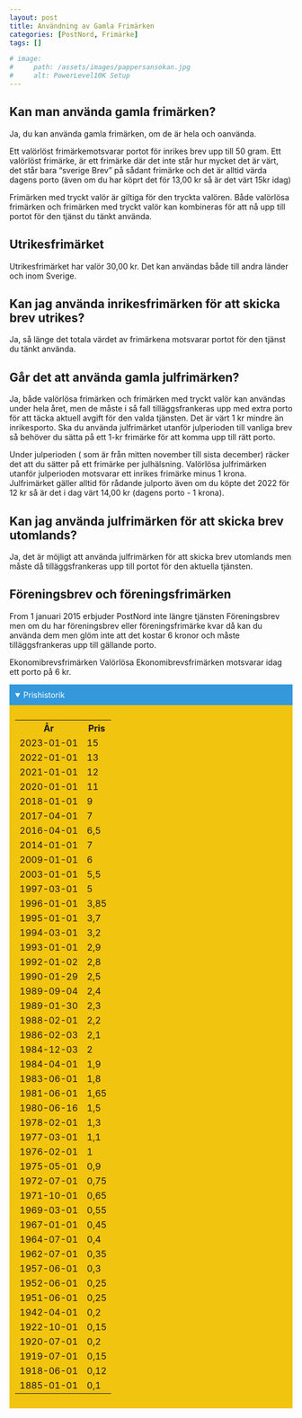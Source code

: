 ```yaml
---
layout: post
title: Användning av Gamla Frimärken
categories: [PostNord, Frimärke]
tags: []

# image:
#     path: /assets/images/pappersansokan.jpg
#     alt: PowerLevel10K Setup 
---
```


## Kan man använda gamla frimärken?
Ja, du kan använda gamla frimärken, om de är hela och oanvända.

Ett valörlöst frimärkemotsvarar portot för inrikes brev upp till 50 gram. Ett valörlöst frimärke, är ett frimärke där det inte står hur mycket det är värt, det står bara “sverige Brev” på sådant frimärke och det är alltid värda dagens porto (även om du har köprt det för 13,00 kr så är det värt 15kr idag)

Frimärken med tryckt valör är giltiga för den tryckta valören. Både valörlösa frimärken och frimärken med tryckt valör kan kombineras för att nå upp till portot för den tjänst du tänkt använda.

## Utrikesfrimärket
Utrikesfrimärket har valör 30,00 kr. Det kan användas både till andra länder och inom Sverige.

## Kan jag använda inrikesfrimärken för att skicka brev utrikes?
Ja, så länge det totala värdet av frimärkena motsvarar portot för den tjänst du tänkt använda.

## Går det att använda gamla julfrimärken?
Ja, både valörlösa frimärken och frimärken med tryckt valör kan användas under hela året, men de måste i så fall tilläggsfrankeras upp med extra porto för att täcka aktuell avgift för den valda tjänsten. Det är värt 1 kr mindre än inrikesporto. Ska du använda julfrimärket utanför julperioden till vanliga brev så behöver du sätta på ett 1-kr frimärke för att komma upp till rätt porto.

Under julperioden ( som är från mitten november till sista december) räcker det att du sätter på ett frimärke per julhälsning. Valörlösa julfrimärken utanför julperioden motsvarar ett inrikes frimärke minus 1 krona. Julfrimärket gäller alltid för rådande julporto även om du köpte det 2022 för 12 kr så är det i dag värt 14,00 kr (dagens porto - 1 krona).

## Kan jag använda julfrimärken för att skicka brev utomlands?
Ja, det är möjligt att använda julfrimärken för att skicka brev utomlands men måste då
tilläggsfrankeras upp till portot för den aktuella tjänsten.

## Föreningsbrev och föreningsfrimärken
From 1 januari 2015 erbjuder PostNord inte längre tjänsten Föreningsbrev men om du har föreningsbrev eller föreningsfrimärke kvar då kan du använda dem men glöm inte att det kostar 6 kronor och måste tilläggsfrankeras upp till gällande porto.

Ekonomibrevsfrimärken 
Valörlösa Ekonomibrevsfrimärken motsvarar idag ett porto på 6 kr.



<details open>
  <summary style="background-color: #3498db; color: white; padding: 10px; cursor: pointer;">
    Prishistorik
  </summary>
  <div style="background-color: #f1c40f; padding: 10px;">
    <table>
      <tr>
        <th>År</th>
        <th>Pris</th>
      </tr>
      <tr>
        <td>2023-01-01</td>
        <td>15</td>
      </tr>
      <tr>
        <td>2022-01-01</td>
        <td>13</td>
      </tr>
      <tr>
        <td>2021-01-01</td>
        <td>12</td>
      </tr>
      <tr>
        <td>2020-01-01</td>
        <td>11</td>
      </tr>
      <tr>
        <td>2018-01-01</td>
        <td>9</td>
      </tr>
      <tr>
        <td>2017-04-01</td>
        <td>7</td>
      </tr>
      <tr>
        <td>2016-04-01</td>
        <td>6,5</td>
      </tr>
      <tr>
        <td>2014-01-01</td>
        <td>7</td>
      </tr>
      <tr>
        <td>2009-01-01</td>
        <td>6</td>
      </tr>
      <tr>
        <td>2003-01-01</td>
        <td>5,5</td>
      </tr>
      <tr>
        <td>1997-03-01</td>
        <td>5</td>
      </tr>
      <tr>
        <td>1996-01-01</td>
        <td>3,85</td>
      </tr>
      <tr>
        <td>1995-01-01</td>
        <td>3,7</td>
      </tr>
      <tr>
        <td>1994-03-01</td>
        <td>3,2</td>
      </tr>
      <tr>
        <td>1993-01-01</td>
        <td>2,9</td>
      </tr>
      <tr>
        <td>1992-01-02</td>
        <td>2,8</td>
      </tr>
      <tr>
        <td>1990-01-29</td>
        <td>2,5</td>
      </tr>
      <tr>
        <td>1989-09-04</td>
        <td>2,4</td>
      </tr>
      <tr>
        <td>1989-01-30</td>
        <td>2,3</td>
      </tr>
      <tr>
        <td>1988-02-01</td>
        <td>2,2</td>
      </tr>
      <tr>
        <td>1986-02-03</td>
        <td>2,1</td>
      </tr>
      <tr>
        <td>1984-12-03</td>
        <td>2</td>
      </tr>
      <tr>
        <td>1984-04-01</td>
        <td>1,9</td>
      </tr>
      <tr>
        <td>1983-06-01</td>
        <td>1,8</td>
      </tr>
      <tr>
        <td>1981-06-01</td>
        <td>1,65</td>
      </tr>
      <tr>
        <td>1980-06-16</td>
        <td>1,5</td>
      </tr>
      <tr>
        <td>1978-02-01</td>
        <td>1,3</td>
      </tr>
      <tr>
        <td>1977-03-01</td>
        <td>1,1</td>
      </tr>
      <tr>
        <td>1976-02-01</td>
        <td>1</td>
      </tr>
      <tr>
        <td>1975-05-01</td>
        <td>0,9</td>
      </tr>
      <tr>
        <td>1972-07-01</td>
        <td>0,75</td>
      </tr>
      <tr>
        <td>1971-10-01</td>
        <td>0,65</td>
      </tr>
      <tr>
        <td>1969-03-01</td>
        <td>0,55</td>
      </tr>
      <tr>
        <td>1967-01-01</td>
        <td>0,45</td>
      </tr>
      <tr>
        <td>1964-07-01</td>
        <td>0,4</td>
      </tr>
      <tr>
        <td>1962-07-01</td>
        <td>0,35</td>
      </tr>
      <tr>
        <td>1957-06-01</td>
        <td>0,3</td>
      </tr>
      <tr>
        <td>1952-06-01</td>
        <td>0,25</td>
      </tr>
      <tr>
        <td>1951-06-01</td>
        <td>0,25</td>
      </tr>
      <tr>
        <td>1942-04-01</td>
        <td>0,2</td>
      </tr>
      <tr>
        <td>1922-10-01</td>
        <td>0,15</td>
      </tr>
      <tr>
        <td>1920-07-01</td>
        <td>0,2</td>
      </tr>
      <tr>
        <td>1919-07-01</td>
        <td>0,15</td>
      </tr>
      <tr>
        <td>1918-06-01</td>
        <td>0,12</td>
      </tr>
      <tr>
        <td>1885-01-01</td>
        <td>0,1</td>
      </tr>
    </table>
  </div>
</details>
